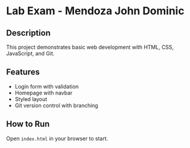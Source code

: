 # Lab Exam - Mendoza John Dominic

## Description
This project demonstrates basic web development with HTML, CSS, JavaScript, and Git.

## Features
- Login form with validation
- Homepage with navbar
- Styled layout
- Git version control with branching

## How to Run
Open `index.html` in your browser to start.
